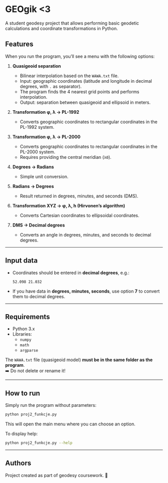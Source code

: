 # GEOgik <3

A student geodesy project that allows performing basic geodetic calculations and coordinate transformations in Python.

## Features

When you run the program, you’ll see a menu with the following options:

1. **Quasigeoid separation**
   - Bilinear interpolation based on the `WAWA.txt` file.
   - Input: geographic coordinates (latitude and longitude in decimal degrees, with `.` as separator).
   - The program finds the 4 nearest grid points and performs interpolation.
   - Output: separation between quasigeoid and ellipsoid in meters.

2. **Transformation φ, λ → PL-1992**
   - Converts geographic coordinates to rectangular coordinates in the PL-1992 system.

3. **Transformation φ, λ → PL-2000**
   - Converts geographic coordinates to rectangular coordinates in the PL-2000 system.
   - Requires providing the central meridian (`λ0`).

4. **Degrees → Radians**
   - Simple unit conversion.

5. **Radians → Degrees**
   - Result returned in degrees, minutes, and seconds (DMS).

6. **Transformation XYZ → φ, λ, h (Hirvonen’s algorithm)**
   - Converts Cartesian coordinates to ellipsoidal coordinates.

7. **DMS → Decimal degrees**
   - Converts an angle in degrees, minutes, and seconds to decimal degrees.

---

## Input data

- Coordinates should be entered in **decimal degrees**, e.g.:
  ```text
  52.098 21.032
  ```
- If you have data in **degrees, minutes, seconds**, use option **7** to convert them to decimal degrees.

---

## Requirements

- Python 3.x
- Libraries:
  - `numpy`
  - `math`
  - `argparse`

The `WAWA.txt` file (quasigeoid model) **must be in the same folder as the program**.  
➡️ Do not delete or rename it!

---

## How to run

Simply run the program without parameters:

```bash
python proj2_funkcje.py
```

This will open the main menu where you can choose an option.

To display help:

```bash
python proj2_funkcje.py --help
```

---

## Authors

Project created as part of geodesy coursework. 💚
